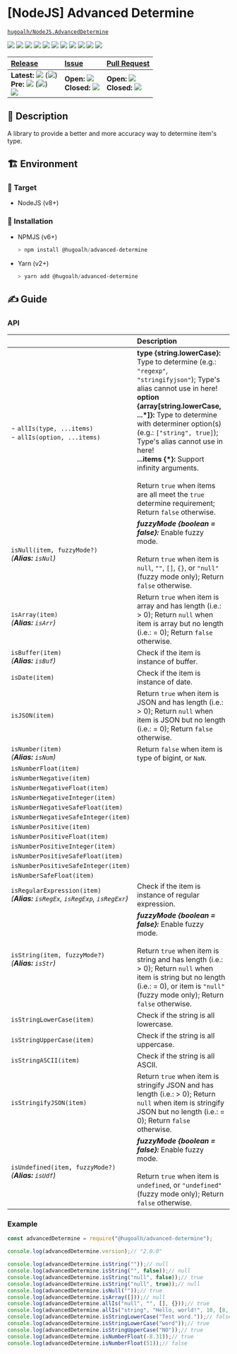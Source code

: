 # \[NodeJS\] Advanced Determine

[`hugoalh/NodeJS.AdvancedDetermine`](https://github.com/hugoalh/NodeJS.AdvancedDetermine)

[![](https://img.shields.io/github/contributors/hugoalh/NodeJS.AdvancedDetermine?style=flat-square&logo=github)](https://github.com/hugoalh/NodeJS.AdvancedDetermine/graphs/contributors)
[![](https://img.shields.io/github/license/hugoalh/NodeJS.AdvancedDetermine?style=flat-square&logo=github)](https://github.com/hugoalh/NodeJS.AdvancedDetermine/blob/master/LICENSE.md)
![](https://img.shields.io/github/languages/count/hugoalh/NodeJS.AdvancedDetermine?style=flat-square&logo=github)
![](https://img.shields.io/github/languages/top/hugoalh/NodeJS.AdvancedDetermine?style=flat-square&logo=github)
![](https://img.shields.io/github/repo-size/hugoalh/NodeJS.AdvancedDetermine?style=flat-square&logo=github)
![](https://img.shields.io/github/languages/code-size/hugoalh/NodeJS.AdvancedDetermine?style=flat-square&logo=github)
![](https://img.shields.io/github/watchers/hugoalh/NodeJS.AdvancedDetermine?style=flat-square&logo=github)
![](https://img.shields.io/github/stars/hugoalh/NodeJS.AdvancedDetermine?style=flat-square&logo=github)
![](https://img.shields.io/github/forks/hugoalh/NodeJS.AdvancedDetermine?style=flat-square&logo=github)
[![](https://img.shields.io/lgtm/alerts/g/hugoalh/NodeJS.AdvancedDetermine.svg?style=flat-square&logo=lgtm&label=%20)](https://lgtm.com/projects/g/hugoalh/NodeJS.AdvancedDetermine/alerts)
[![](https://img.shields.io/lgtm/grade/javascript/g/hugoalh/NodeJS.AdvancedDetermine.svg?style=flat-square&logo=lgtm)](https://lgtm.com/projects/g/hugoalh/NodeJS.AdvancedDetermine/context:javascript)

| **[Release](https://github.com/hugoalh/NodeJS.AdvancedDetermine/releases)** | **[Issue](https://github.com/hugoalh/NodeJS.AdvancedDetermine/issues?q=is%3Aissue)** | **[Pull Request](https://github.com/hugoalh/NodeJS.AdvancedDetermine/pulls?q=is%3Apr)** |
|:----|:----|:----|
| **Latest:** ![](https://img.shields.io/github/release/hugoalh/NodeJS.AdvancedDetermine?sort=semver&style=flat-square&color=000000&label=%20) (![](https://img.shields.io/github/release-date/hugoalh/NodeJS.AdvancedDetermine?style=flat-square&color=000000&label=%20))<br />**Pre:** ![](https://img.shields.io/github/release/hugoalh/NodeJS.AdvancedDetermine?include_prereleases&sort=semver&style=flat-square&color=000000&label=%20) (![](https://img.shields.io/github/release-date-pre/hugoalh/NodeJS.AdvancedDetermine?style=flat-square&color=000000&label=%20))<br />[![](https://img.shields.io/npm/v/@hugoalh/advanced-determine?style=flat-square&logo=npm)](https://www.npmjs.com/package/@hugoalh/advanced-determine) | **Open:** ![](https://img.shields.io/github/issues-raw/hugoalh/NodeJS.AdvancedDetermine?style=flat-square&color=000000&label=%20)<br />**Closed:** ![](https://img.shields.io/github/issues-closed-raw/hugoalh/NodeJS.AdvancedDetermine?style=flat-square&color=000000&label=%20) | **Open:** ![](https://img.shields.io/github/issues-pr-raw/hugoalh/NodeJS.AdvancedDetermine?style=flat-square&color=000000&label=%20)<br />**Closed:** ![](https://img.shields.io/github/issues-pr-closed-raw/hugoalh/NodeJS.AdvancedDetermine?style=flat-square&color=000000&label=%20) |

## 📜 Description

A library to provide a better and more accuracy way to determine item's type.

## 🏗 Environment

### 🎯 Target

- NodeJS (v8+)

### 💽 Installation

- NPMJS (v6+)
  ```powershell
  > npm install @hugoalh/advanced-determine
  ```
- Yarn (v2+)
  ```powershell
  > yarn add @hugoalh/advanced-determine
  ```

## ✍ Guide

### API

|  | **Description** |
|:----|:----|
| - `allIs(type, ...items)`<br />- `allIs(option, ...items)` | **type {string.lowerCase}:** Type to determine (e.g.: `"regexp"`, `"stringifyjson"`); Type's alias cannot use in here!<br />**option {array[string.lowerCase, ...\*]}:** Type to determine with determiner option(s) (e.g.: `["string", true]`); Type's alias cannot use in here!<br />**...items {\*}:** Support infinity arguments.<br /><br />Return `true` when items are all meet the `true` determine requirement; Return `false` otherwise. |
| `isNull(item, fuzzyMode?)`<br />*(**Alias:** `isNul`)* | ***fuzzyMode {boolean = false}:*** Enable fuzzy mode.<br /><br />Return `true` when item is `null`, `""`, `[]`, `{}`, or `"null"` (fuzzy mode only); Return `false` otherwise. |
| `isArray(item)`<br />*(**Alias:** `isArr`)* | Return `true` when item is array and has length (i.e.: > 0); Return `null` when item is array but no length (i.e.: = 0); Return `false` otherwise. |
| `isBuffer(item)`<br />*(**Alias:** `isBuf`)* | Check if the item is instance of buffer. |
| `isDate(item)` | Check if the item is instance of date. |
| `isJSON(item)` | Return `true` when item is JSON and has length (i.e.: > 0); Return `null` when item is JSON but no length (i.e.: = 0); Return `false` otherwise. |
| `isNumber(item)`<br />*(**Alias:** `isNum`)* | Return `false` when item is type of bigint, or `NaN`. |
| `isNumberFloat(item)` |  |
| `isNumberNegative(item)` |  |
| `isNumberNegativeFloat(item)` |  |
| `isNumberNegativeInteger(item)` |  |
| `isNumberNegativeSafeFloat(item)` |  |
| `isNumberNegativeSafeInteger(item)` |  |
| `isNumberPositive(item)` |  |
| `isNumberPositiveFloat(item)` |  |
| `isNumberPositiveInteger(item)` |  |
| `isNumberPositiveSafeFloat(item)` |  |
| `isNumberPositiveSafeInteger(item)` |  |
| `isNumberSafeFloat(item)` |  |
| `isRegularExpression(item)`<br />*(**Alias:** `isRegEx`, `isRegExp`, `isRegExr`)* | Check if the item is instance of regular expression. |
| `isString(item, fuzzyMode?)`<br />*(**Alias:** `isStr`)* | ***fuzzyMode {boolean = false}:*** Enable fuzzy mode.<br /><br />Return `true` when item is string and has length (i.e.: > 0); Return `null` when item is string but no length (i.e.: = 0), or item is `"null"` (fuzzy mode only); Return `false` otherwise. |
| `isStringLowerCase(item)` | Check if the string is all lowercase. |
| `isStringUpperCase(item)` | Check if the string is all uppercase. |
| `isStringASCII(item)` | Check if the string is all ASCII. |
| `isStringifyJSON(item)` | Return `true` when item is stringify JSON and has length (i.e.: > 0); Return `null` when item is stringify JSON but no length (i.e.: = 0); Return `false` otherwise. |
| `isUndefined(item, fuzzyMode?)`<br />*(**Alias:** `isUdf`)* | ***fuzzyMode {boolean = false}:*** Enable fuzzy mode.<br /><br />Return `true` when item is `undefined`, or `"undefined"` (fuzzy mode only); Return `false` otherwise. |

### Example

```javascript
const advancedDetermine = require("@hugoalh/advanced-determine");

console.log(advancedDetermine.version);// "2.0.0"

console.log(advancedDetermine.isString(""));// null
console.log(advancedDetermine.isString("", false));// null
console.log(advancedDetermine.isString("null", false));// true
console.log(advancedDetermine.isString("null", true));// null
console.log(advancedDetermine.isNull(""));// true
console.log(advancedDetermine.isArray([]));// null
console.log(advancedDetermine.allIs("null", "", [], {}));// true
console.log(advancedDetermine.allIs("string", "Hello, world!", 10, [8, 31]));// false
console.log(advancedDetermine.isStringLowerCase("Test word."));// false
console.log(advancedDetermine.isStringLowerCase("word"));// true
console.log(advancedDetermine.isStringUpperCase("NO"));// true
console.log(advancedDetermine.isNumberFloat(-8.31));// true
console.log(advancedDetermine.isNumberFloat(51));// false
```
